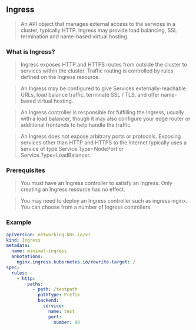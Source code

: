 ## Ingress

> An API object that manages external access to the services in a cluster, typically HTTP.
> Ingress may provide load balancing, SSL termination and name-based virtual hosting.

### What is Ingress?

> Ingress exposes HTTP and HTTPS routes from outside the cluster to services within the cluster. Traffic routing is controlled by rules defined on the Ingress resource.

> An Ingress may be configured to give Services externally-reachable URLs, load balance traffic, terminate SSL / TLS, and offer name-based virtual hosting.

> An Ingress controller is responsible for fulfilling the Ingress, usually with a load balancer, though it may also configure your edge router or additional frontends to help handle the traffic.

> An Ingress does not expose arbitrary ports or protocols. Exposing services other than HTTP and HTTPS to the internet typically uses a service of type Service.Type=NodePort or Service.Type=LoadBalancer.

### Prerequisites

> You must have an Ingress controller to satisfy an Ingress. Only creating an Ingress resource has no effect.

> You may need to deploy an Ingress controller such as ingress-nginx. You can choose from a number of Ingress controllers.

### Example

```yaml
apiVersion: networking.k8s.io/v1
kind: Ingress
metadata:
  name: minimal-ingress
  annotations:
    nginx.ingress.kubernetes.io/rewrite-target: /
spec:
  rules:
    - http:
        paths:
          - path: /testpath
            pathType: Prefix
            backend:
              service:
                name: test
                port:
                  number: 80
```
